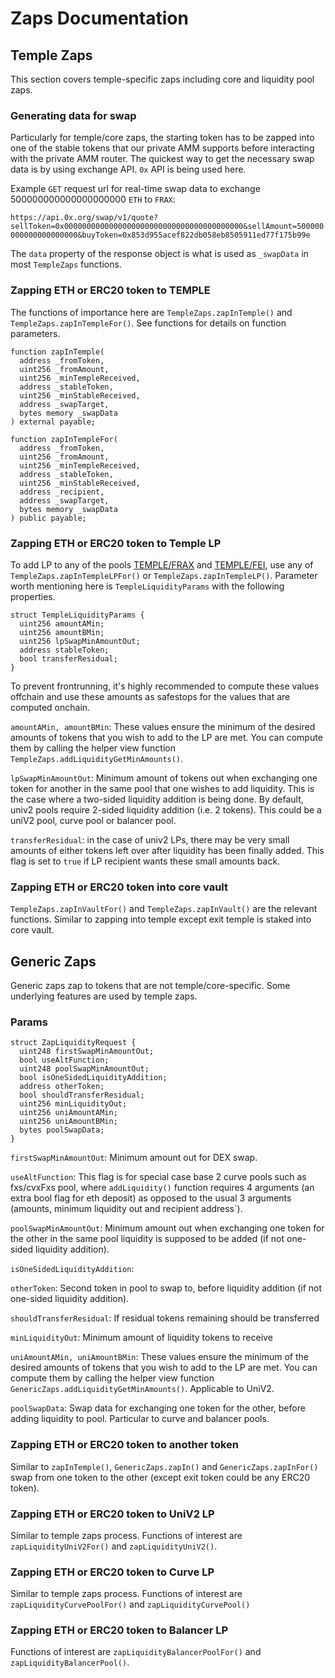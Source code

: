 # Zaps Documentation

## Temple Zaps

This section covers temple-specific zaps including core and liquidity pool zaps.


### Generating data for swap

Particularly for temple/core zaps, the starting token has to be zapped into one of the stable tokens that our private AMM supports before interacting with the private AMM router. The quickest way to get the necessary swap data is by using exchange API. `0x` API is being used here.

Example `GET` request url for real-time swap data to exchange 500000000000000000000 `ETH` to `FRAX`:

`https://api.0x.org/swap/v1/quote?sellToken=0x0000000000000000000000000000000000000000&sellAmount=500000000000000000000&buyToken=0x853d955acef822db058eb8505911ed77f175b99e`

The `data` property of the response object is what is used as `_swapData` in most  `TempleZaps` functions.

### Zapping ETH or ERC20 token to TEMPLE

The functions of importance here are `TempleZaps.zapInTemple()` and `TempleZaps.zapInTempleFor()`. See functions for details on function parameters.


```solidity
function zapInTemple(
  address _fromToken,
  uint256 _fromAmount,
  uint256 _minTempleReceived,
  address _stableToken,
  uint256 _minStableReceived,
  address _swapTarget,
  bytes memory _swapData
) external payable;

function zapInTempleFor(
  address _fromToken,
  uint256 _fromAmount,
  uint256 _minTempleReceived,
  address _stableToken,
  uint256 _minStableReceived,
  address _recipient,
  address _swapTarget,
  bytes memory _swapData
) public payable;
```

### Zapping ETH or ERC20 token to Temple LP

To add LP to any of the pools [TEMPLE/FRAX]() and [TEMPLE/FEI](), use any of `TempleZaps.zapInTempleLPFor()` or `TempleZaps.zapInTempleLP()`. 
Parameter worth mentioning here is `TempleLiquidityParams` with the following properties.

```solidity
struct TempleLiquidityParams {
  uint256 amountAMin;
  uint256 amountBMin;
  uint256 lpSwapMinAmountOut;
  address stableToken;
  bool transferResidual;
}

```
To prevent frontrunning, it's highly recommended to compute these values offchain and use these amounts as safestops for the values that are computed onchain.

`amountAMin, amountBMin`: These values ensure the minimum of the desired amounts of tokens that you wish to add to the LP are met. You can compute them by calling the helper view function `TempleZaps.addLiquidityGetMinAmounts()`.

`lpSwapMinAmountOut`: Minimum amount of tokens out when exchanging one token for another in the same pool that one wishes to add liquidity. This is the case where a two-sided liquidity addition is being done. By default, univ2 pools require 2-sided liquidity addition (i.e. 2 tokens). This could be a uniV2 pool, curve pool or balancer pool.

`transferResidual`: in the case of univ2 LPs, there may be very small amounts of either tokens left over after liquidity has been finally added. This flag is set to `true` if LP recipient wants these small amounts back.

### Zapping ETH or ERC20 token into core vault

`TempleZaps.zapInVaultFor()` and `TempleZaps.zapInVault()` are the relevant functions. Similar to zapping into temple except exit temple is staked into core vault.

## Generic Zaps

Generic zaps zap to tokens that are not temple/core-specific. Some underlying features are used by temple zaps.

### Params

```solidity
struct ZapLiquidityRequest {
  uint248 firstSwapMinAmountOut;
  bool useAltFunction;
  uint248 poolSwapMinAmountOut;
  bool isOneSidedLiquidityAddition;
  address otherToken;
  bool shouldTransferResidual;
  uint256 minLiquidityOut;
  uint256 uniAmountAMin;
  uint256 uniAmountBMin;
  bytes poolSwapData;
}
```
`firstSwapMinAmountOut`: Minimum amount out for DEX swap.

`useAltFunction`: This flag is for special case base 2 curve pools such as fxs/cvxFxs pool, where `addLiquidity()` function requires 4 arguments (an extra bool flag for eth deposit) as opposed to the usual 3 arguments (amounts, minimum liquidity out and recipient address`).

`poolSwapMinAmountOut`: Minimum amount out when exchanging one token for the other in the same pool liquidity is supposed to be added (if not one-sided liquidity addition).

`isOneSidedLiquidityAddition`: 

`otherToken`: Second token in pool to swap to, before liquidity addition (if not one-sided liquidity addition).

`shouldTransferResidual`: If residual tokens remaining should be transferred

`minLiquidityOut`: Minimum amount of liquidity tokens to receive

`uniAmountAMin, uniAmountBMin`: These values ensure the minimum of the desired amounts of tokens that you wish to add to the LP are met. You can compute them by calling the helper view function `GenericZaps.addLiquidityGetMinAmounts()`. Applicable to UniV2.

`poolSwapData`: Swap data for exchanging one token for the other, before adding liquidity to pool. Particular to curve and balancer pools.



### Zapping ETH or ERC20 token to another token

Similar to `zapInTemple()`, `GenericZaps.zapIn()` and `GenericZaps.zapInFor()` swap from one token to the other (except exit token could be any ERC20 token).

### Zapping ETH or ERC20 token to UniV2 LP

Similar to temple zaps process. Functions of interest are `zapLiquidityUniV2For()` and `zapLiquidityUniV2()`.

### Zapping ETH or ERC20 token to Curve LP

Similar to temple zaps process. Functions of interest are `zapLiquidityCurvePoolFor()` and `zapLiquidityCurvePool()`

### Zapping ETH or ERC20 token to Balancer LP

Functions of interest are `zapLiquidityBalancerPoolFor()` and `zapLiquidityBalancerPool()`.
